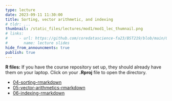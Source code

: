 ```yaml
---
type: lecture
date: 2023-09-11 11:30:00
title: Sorting, vector arithmetic, and indexing
# tldr: ...
thumbnail: /static_files/lectures/mod1/mod1_lec_thumnail.png
# links:
#     - url: https://github.com/coredatascience-fa23/BST219/blob/main/00_course_introduction/Lecture_01.pdf
#       name: lecture slides
hide_from_announcments: true
publish: true
---
```

**R files:**
If you have the course repository set up, they should already have them on your laptop. Click on your **.Rproj** file to open the directory. 
- [04-sorting-rmarkdown](https://github.com/coredatascience-fa23/BST219/blob/main/01_R-basics/04-sorting.Rmd)
- [05-vector-arithmetics-rmarkdown](https://github.com/coredatascience-fa23/BST219/blob/main/01_R-basics/05-vector-arithmetics.Rmd)
- [06-indexing-rmarkdown](https://github.com/coredatascience-fa23/BST219/blob/main/01_R-basics/06-indexing.Rmd)

